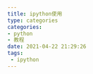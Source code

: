 ```yaml
---
title: ipython使用
type: categories
categories: 
- python
- 教程
date: 2021-04-22 21:29:26
tags:
 - ipython
---
```

